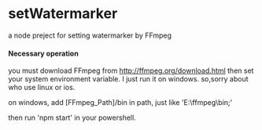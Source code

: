 # setWatermarker
a node preject for setting watermarker by FFmpeg

#### Necessary operation
you must download FFmpeg from http://ffmpeg.org/download.html
then set your system environment variable.
I just run it on windows. so,sorry about who use linux or ios.

on windows, add [FFmpeg_Path]/bin in path, just like 'E:\ffmpeg\bin;'

then run 'npm start' in your powershell.
